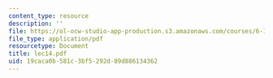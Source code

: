 ```yaml
---
content_type: resource
description: ''
file: https://ol-ocw-studio-app-production.s3.amazonaws.com/courses/6-111-introductory-digital-systems-laboratory-spring-2006/19caca0b581c3bf5292d89d886134362_lec14.pdf
file_type: application/pdf
resourcetype: Document
title: lec14.pdf
uid: 19caca0b-581c-3bf5-292d-89d886134362
---
```

